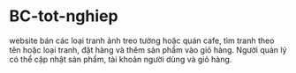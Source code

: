 # BC-tot-nghiep
website bán các loại tranh ảnh treo tường hoặc quán cafe, tìm tranh theo tên hoặc loại tranh, đặt hàng và thêm sản phẩm vào giỏ hàng. Người quản lý có thể cập nhật sản phẩm, tài khoản người dùng và giỏ hàng.
